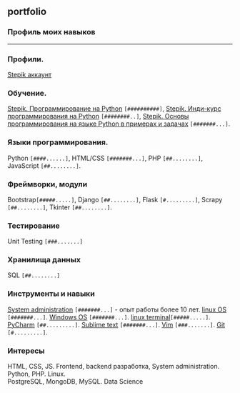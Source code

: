 ## portfolio
### Профиль моих навыков
-----------------------
### Профили.
[Stepik аккаунт](https://stepik.org/users/242248235)

### Обучение.
[Stepik. Программирование на Python](https://stepik.org/course/67) `[##########]`,
[Stepik. Инди-курс программирования на Python](https://stepik.org/course/63085) `[########..]`,
[Stepik. Основы программирования на языке Python в примерах и задачах](https://stepik.org/course/58638) `[#######...]`.


### Языки программирования.
Python     `[####......]`,
HTML/CSS   `[#######...]`, 
PHP        `[##........]`,
JavaScript `[##........]`.


### Фреймворки, модули
Bootstrap`[#####.....]`,
Django   `[##........]`,
Flask    `[#.........]`,
Scrapy   `[##........]`,
Tkinter  `[##........]`.

### Тестирование
Unit Testing `[###.......]`  

### Хранилища данных
SQL `[##........]`  


### Инструменты и навыки
[System administration](https://en.wikipedia.org/wiki/System_administrator) `[#######...]` - опыт работы более 10 лет.
[linux OS](https://www.linux.org) `[#######...]`.
[Windows OS](www.microsoft.com/) `[#######...]`.
[linux terminal](https://ubuntu.com/tutorials/command-line-for-beginners)`[#####.....]`.
[PyCharm](https://www.jetbrains.com/pycharm) `[##.........]`.
[Sublime text](https://www.sublimetext.com) `[#######...]`.
[Vim](https://www.vim.org) `[###.......]`.
[Git](https://git-scm.com) `[#.........]`.  


### Интересы 
HTML, CSS, JS.
Frontend, backend разработка,
System administration.
Python, PHP.
Linux.  
PostgreSQL, MongoDB, MySQL. 
Data Science
